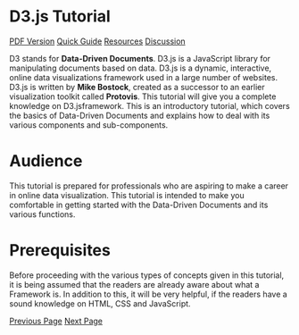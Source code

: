 # D3.js Tutorial
[PDF Version](../d3js/d3js_tutorial.pdf)
[Quick Guide](../d3js/d3js_quick_guide.md)
[Resources](../d3js/d3js_useful_resources.md)
[Discussion](../d3js/d3js_discussion.md)

D3 stands for **Data-Driven Documents**. D3.js is a JavaScript library for manipulating documents based on data. D3.js is a dynamic, interactive, online data visualizations framework used in a large number of websites. D3.js is written by **Mike Bostock**, created as a successor to an earlier visualization toolkit called **Protovis**. This tutorial will give you a complete knowledge on D3.jsframework. This is an introductory tutorial, which covers the basics of Data-Driven Documents and explains how to deal with its various components and sub-components.

# Audience
This tutorial is prepared for professionals who are aspiring to make a career in online data visualization. This tutorial is intended to make you comfortable in getting started with the Data-Driven Documents and its various functions.

# Prerequisites
Before proceeding with the various types of concepts given in this tutorial, it is being assumed that the readers are already aware about what a Framework is. In addition to this, it will be very helpful, if the readers have a sound knowledge on HTML, CSS and JavaScript.


[Previous Page](../d3js/index.md) [Next Page](../d3js/d3js_introduction.md) 
